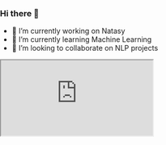 ### Hi there 👋

<!--
**disooqi/disooqi** is a ✨ _special_ ✨ repository because its `README.md` (this file) appears on your GitHub profile.
-->
- 🔭 I’m currently working on Natasy
- 🌱 I’m currently learning Machine Learning
- 👯 I’m looking to collaborate on NLP projects
<!--
- 🤔 I’m looking for help with ...
- 💬 Ask me about ...
- 📫 How to reach me: http://mohamed.eldesouki.ca
- 😄 Pronouns: ...
- ⚡ Fun fact: ...
-->

<!--START_SECTION:waka-->
<!--END_SECTION:waka-->
<html>
<head>
<style type="text/css">

#iframe-container-1 {
        width: 100%;
        border: none;
        margin: 0 0 0 0;
}

#iframe-container-2 {
        width: 100%;
        border: none;
}

</style>
</head>

<body style="margin:0;padding:0;">

<!-- Iframe #1 -->
<iframe id="iframe-container-1" src="https://mohamed.eldesouki.ca"></iframe>

<!-- Iframe #2 -->
<!-- <iframe id="iframe-container-2" src="iframe2.html"></iframe> -->


<script>
        
window.addEventListener('message', function(e) {
        var data = e.data.split('-'),
                scroll_height = data[0],
                iframe_id = data[1];

        // Check message from which iframe
        if(iframe_id == 'iframe1')
                document.getElementById('iframe-container-1').style.height = scroll_height + 'px'; 
        else if(iframe_id == 'iframe2')
                document.getElementById('iframe-container-2').style.height = scroll_height + 'px'; 
} , false);

</script>

</body>
</html>

